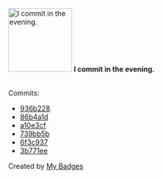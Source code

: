 <img src="https://my-badges.github.io/my-badges/evening-commits.png" alt="I commit in the evening." title="I commit in the evening." width="128">
<strong>I commit in the evening.</strong>
<br><br>

Commits:

- <a href="https://github.com/kingstar0118/kingstar0118/commit/936b2280824acbedca455edc6024ec470c544d05">936b228</a>
- <a href="https://github.com/kingstar0118/kingstar0118/commit/86b4a1d1b4f3ee26bb751e54fd47f3c7b284d2b8">86b4a1d</a>
- <a href="https://github.com/kingstar0118/kingstar0118/commit/a10e3cfb7de47bc1a3063083604fd9568cd06051">a10e3cf</a>
- <a href="https://github.com/kingstar0118/kingstar0118/commit/739bb5bdb2efb436cbcc6f00e499a0cce51fe260">739bb5b</a>
- <a href="https://github.com/kingstar0118/kingstar0118/commit/6f3c937a424a22cd0cecee66e862b191f91cdb4f">6f3c937</a>
- <a href="https://github.com/kingstar0118/AIVideoStartKit/commit/3b771eeaefc6a959fb60013876886ac3f80540c0">3b771ee</a>


Created by <a href="https://github.com/my-badges/my-badges">My Badges</a>